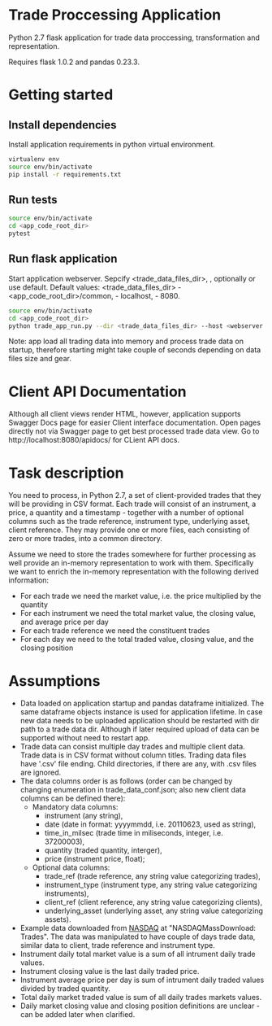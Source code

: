 # Trade Proccessing Application

Python 2.7 flask application for trade data proccessing, transformation and representation.

Requires flask 1.0.2 and pandas 0.23.3.

# Getting started

## Install dependencies

Install application requirements in python virtual environment.

```bash
virtualenv env
source env/bin/activate
pip install -r requirements.txt
```

## Run tests

```bash
source env/bin/activate
cd <app_code_root_dir>
pytest
```

## Run flask application

Start application webserver. Sepcify <trade_data_files_dir>, <webserver hostname>, <webserver port> optionally or use default.
Default values: <trade_data_files_dir> - <app_code_root_dir>/common, <webserver hostname> - localhost, <webserver port> - 8080.

```bash
source env/bin/activate
cd <app_code_root_dir>
python trade_app_run.py --dir <trade_data_files_dir> --host <webserver hostname> --port <webserver port>
```

Note: app load all trading data into memory and process trade data on startup, therefore starting might take couple of seconds depending on data files size and gear.

# Client API Documentation

Although all client views render HTML, however, application supports Swagger Docs page for easier Client interface documentation. Open pages directly not via Swagger page to get best processed trade data view.
Go to http://localhost:8080/apidocs/ for CLient API docs.


# Task description

You need to process, in Python 2.7, a set of client-provided trades that they will be providing in CSV format. Each trade will consist of an instrument, a price, a quantity and a timestamp - together with a number of optional columns such as the trade reference, instrument type, underlying asset, client reference. They may provide one or more files, each consisting of zero or more trades, into a common directory.
 
Assume we need to store the trades somewhere for further processing as well provide an in-memory representation to work with them. Specifically we want to enrich the in-memory representation with the following derived information:
+ For each trade we need the market value, i.e. the price multiplied by the quantity
+ For each instrument we need the total market value, the closing value, and average price per day
+ For each trade reference we need the constituent trades
+ For each day we need to the total traded value, closing value, and the closing position
 
# Assumptions

+ Data loaded on application startup and pandas dataframe initialized. The same dataframe objects instance is used for application lifetime. In case new data needs to be uploaded application should be restarted with dir path to a trade data dir. Although if later required upload of data can be supported without need to restart app.
+ Trade data can consist multiple day trades and multiple client data. Trade data is in CSV format without column titles. Trading data files have '.csv' file ending. Child directories, if there are any, with .csv files are ignored.
+ The data columns order is as follows (order can be changed by changing enumeration in trade_data_conf.json; also new client data columns can be defined there):
    - Mandatory data columns:
        - instrument (any string),
        - date (date in format: yyyymmdd, i.e. 20110623, used as string),
        - time_in_milsec (trade time in miliseconds, integer, i.e. 37200003),
        - quantity (traded quantity, interger),
        - price (instrument price, float);
    - Optional data columns:
        - trade_ref (trade reference, any string value categorizing trades),
        - instrument_type (instrument type, any string value categorizing instruments),
        - client_ref (client reference, any string value categorizing clients),
        - underlying_asset (underlying asset, any string value categorizing assets).
+ Example data downloaded from [NASDAQ](http://www.nasdaqdod.com/Samples.aspx) at "NASDAQMassDownload: Trades". The data was manipulated to have couple of days trade data, similar data to client, trade reference and instrument type.
+ Instrument daily total market value is a sum of all intrument daily trade values.
+ Instrument closing value is the last daily traded price.
+ Instrument average price per day is sum of intrument daily traded values divided by traded quantity.
+ Total daily market traded value is sum of all daily trades markets values.
+ Daily market closing value and closing position definitions are unclear - can be added later when clarified.

